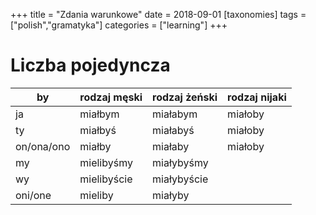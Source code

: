 +++
title = "Zdania warunkowe"
date = 2018-09-01
[taxonomies]
tags = ["polish","gramatyka"]
categories = ["learning"]
+++
# Liczba pojedyncza

|by|rodzaj męski|rodzaj żeński|rodzaj nijaki
|-|-|-|-|
|ja|miałbym|miałabym|miałoby|
|ty|miałbyś|miałabyś|miałoby|
|on/ona/ono|miałby|miałaby|miałoby|
|my|mielibyśmy|miałybyśmy||
|wy|mielibyście|miałybyście||
|oni/one|mieliby|miałyby|||